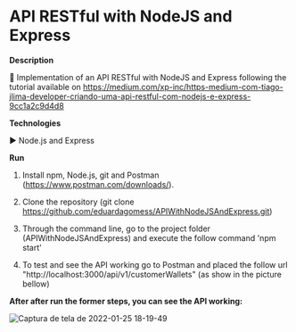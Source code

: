 # API RESTful with NodeJS and Express

**Description**

:pushpin:  Implementation of an API RESTful with NodeJS and Express following the tutorial available on https://medium.com/xp-inc/https-medium-com-tiago-jlima-developer-criando-uma-api-restful-com-nodejs-e-express-9cc1a2c9d4d8

**Technologies**

:arrow_forward: Node.js and Express

**Run**

1) Install npm, Node.js, git and Postman (https://www.postman.com/downloads/).

2) Clone the repository (git clone https://github.com/eduardagomess/APIWithNodeJSAndExpress.git)

3) Through the command line, go to the project folder (APIWithNodeJSAndExpress) and execute the follow command 'npm start'

4) To test and see the API working go to Postman and placed the follow url "http://localhost:3000/api/v1/customerWallets" (as show in the picture bellow)

**After after run the former steps, you can see the API working:**

![Captura de tela de 2022-01-25 18-19-49](https://user-images.githubusercontent.com/63261217/151061658-249ca0e3-ba20-4c17-8881-0d70f329ca7c.png)






